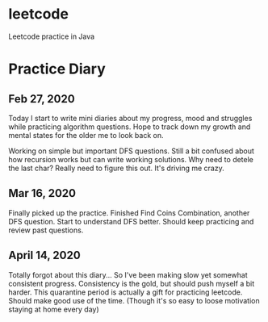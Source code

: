 # leetcode
Leetcode practice in Java

# Practice Diary
## Feb 27, 2020

Today I start to write mini diaries about my progress, mood and struggles while practicing algorithm questions. Hope to track down my growth and mental states for the older me to look back on.

Working on simple but important DFS questions. Still a bit confused about how recursion works but can write working solutions. Why need to detele the last char? Really need to figure this out. It's driving me crazy.

## Mar 16, 2020

Finally picked up the practice. Finished Find Coins Combination, another DFS question. Start to understand DFS better. Should keep practicing and review past questions. 

## April 14, 2020

Totally forgot about this diary... So I've been making slow yet somewhat consistent progress. Consistency is the gold, but should push myself a bit harder. This quarantine period is actually a gift for practicing leetcode. Should make good use of the time. (Though it's so easy to loose motivation staying at home every day)
